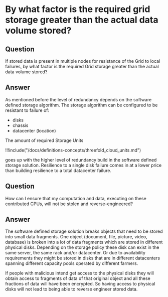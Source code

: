 # By what factor is the required grid storage greater than the actual data volume stored?

## Question

If stored data is present in multiple nodes for resistance of the Grid to local failures, by what factor is the required Grid storage greater than the actual data volume stored?

## Answer

As mentioned before the level of redundancy depends on the software defined storage algorithm. The storage algorithm can be configured to be resistant to failure of:

 - disks
 - chassis
 - datacenter (location)

 The amount of required Storage Units
 
!!!include("/docs/definitions-concepts/threefold_cloud_units.md")

goes up with the higher level of redundancy build in the software defined storage solution. Resilience to a single disk failure comes in at a lower price than building resilience to a total datacenter failure.

## Question

How can I ensure that my computation and data, executing on these contributed CPUs, will not be stolen and reverse-engineered?

## Answer
The software defined storage solution breaks objects that need to be stored into small data fragments.  One object (document, file, picture, video, database) is broken into a lot of data fragments which are stored in different physical disks.  Depending on the storage policy these disk can exist in the same server, the same rack and/or datacenter.  Or due to availability requirements they might be stored in disks that are in different datacenters spanning different capacity pools operated by different farmers.

If people with malicious intend get access to the physical disks they will obtain access to fragments of data of that original object and all these fractions of data will have been encrypted.  So having access to physical disks will not lead to being able to reverse engineer stored data.
